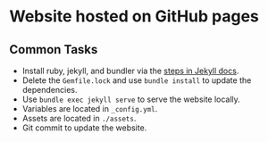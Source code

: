 # Website hosted on GitHub pages

## Common Tasks

* Install ruby, jekyll, and bundler via the [steps in Jekyll docs](https://jekyllrb.com/docs/installation/).
* Delete the `Gemfile.lock` and use `bundle install` to update the dependencies.
* Use `bundle exec jekyll serve` to serve the website locally.
* Variables are located in `_config.yml`.
* Assets are located in `./assets`.
* Git commit to update the website.